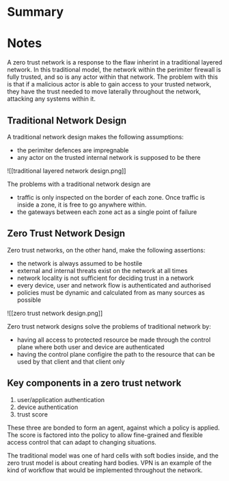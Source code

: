 # Summary


# Notes
A zero trust network is a response to the flaw inherint in a traditional layered network. In this traditional model, the network within the perimiter firewall is fully trusted, and so is any actor within that network. The problem with this is that if a malicious actor is able to gain access to your trusted network, they have the trust needed to move laterally throughout the network, attacking any systems within it.

## Traditional Network Design
A traditional network design makes the following assumptions:
- the perimiter defences are impregnable
- any actor on the trusted internal network is supposed to be there

![[traditional layered network design.png]]

The problems with a traditional network design are
- traffic is only inspected on the border of each zone. Once traffic is inside a zone, it is free to go anywhere within.
- the gateways between each zone act as a single point of failure

## Zero Trust Network Design
Zero trust networks, on the other hand, make the following assertions:
- the network is always assumed to be hostile
- external and internal threats exist on the network at all times
- network locality is not sufficient for deciding trust in a network
- every device, user and network flow is authenticated and authorised
- policies must be dynamic and calculated from as many sources as possible

![[zero trust network design.png]]

Zero trust network designs solve the problems of traditional network by:
- having all access to protected resource be made through the control plane where both user and device are authenticated
- having the control plane configire the path to the resource that can be used by that client and that client only

## Key components in a zero trust network
1. user/application authentication
2. device authentication
3. trust score

These three are bonded to form an agent, against which a policy is applied. The score is factored into the policy to allow fine-grained and flexible access control that can adapt to changing situations.

The traditional model was one of hard cells with soft bodies inside, and the zero trust model is about creating hard bodies. VPN is an example of the kind of workflow that would be implemented throughout the network.